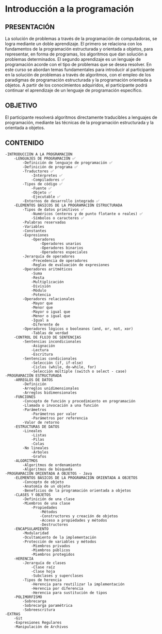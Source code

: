 # Introducción a la programación

## PRESENTACIÓN
La solución de problemas a través de la programación de computadoras, se logra mediante un doble aprendizaje. El primero se relaciona con los fundamentos de la programación estructurada y orientada a objetos, para representar, en forma de programas, los algoritmos que dan solución a problemas determinados. El segundo aprendizaje es un lenguaje de programación acorde con el tipo de problemas que se desea resolver. En este curso se abordan temas fundamentales para introducir al participante en la solución de problemas a través de algoritmos, con el empleo de los paradigmas de programación estructurada y la programación orientada a objetos. A partir de los conocimientos adquiridos, el participante podrá continuar el aprendizaje de un lenguaje de programación específico.

## OBJETIVO
El participante resolverá algoritmos directamente traducibles a lenguajes de programación, mediante las técnicas de la programación estructurada y la orientada a objetos.

## CONTENIDO 
 	-INTRODUCCIÓN A LA PROGRAMACIÓN
		-LENGUAJES DE PROGRAMACIÓN ✅
			-Definición de lenguaje de programación ✅
			-Definición de programa ✅
			-Traductores ✅
				-Intérpretes ✅
				-Compiladores ✅
			-Tipos de código ✅
				-Fuente ✅
				-Objeto ✅
				-Ejecutable ✅
			-Entornos de desarrollo integrado ✅
		-ELEMENTOS BÁSICOS DE LA PROGRAMACIÓN ESTRUCTURADA
			-Tipos de datos primitivos ✅
				-Numéricos (enteros y de punto flotante o reales) ✅
				-Símbolos o caracteres ✅
			-Palabras reservadas
			-Variables
			-Constantes
			-Expresiones
				-Operadores
					-Operadores unarios
					-Operadores binarios
					-Operadores especiales
			-Jerarquía de operadores
				-Precedencia de operadores
				-Reglas de evaluación de expresiones
			-Operadores aritméticos
				-Suma
				-Resta
				-Multiplicación
				-División
				-Módulo
				-Potencia
			-Operadores relacionales
				-Mayor que
				-Menor que
				-Mayor o igual que
				-Menor o igual que
				-Igual a
				-Diferente de
			-Operadores lógicos o booleanos (and, or, not, xor)
				-Tablas de verdad
		-CONTROL DE FLUJO DE SENTENCIAS
			-Sentencias incondicionales
				-Asignación
				-Lectura
				-Escritura
			-Sentencias condicionales
				-Selección (if, if-else)
				-Ciclos (while, do-while, for)
				-Selección múltiple (switch o select - case)
	-PROGRAMACIÓN ESTRUCTURADA
		-ARREGLOS DE DATOS
			-Definición
			-Arreglos unidimensionales
			-Arreglos bidimensionales
		-FUNCIONES
			-Concepto de función y procedimiento en programación
			-Llamada o invocación a una función
			-Parámetros
				-Parámetros por valor
				-Parámetros por referencia
			-Valor de retorno
		-ESTRUCTURAS DE DATOS
			-Lineales
				-Listas
				-Pilas
				-Colas
			-No lineales
				-Árboles
				-Grafos
		-ALGORITMOS
			-Algoritmos de ordenamiento
			-Algoritmos de búsqueda
	-PROGRAMACIÓN ORIENTADA A OBJETOS - Java
		-ELEMENTOS BÁSICOS DE LA PROGRAMACIÓN ORIENTADA A OBJETOS
			-Concepto de objeto
			-Anatomía de un objeto
			-Beneficios de la programación orientada a objetos
		-CLASES Y OBJETOS
			-Definición de una clase
			-Miembros de una clase
				-Propiedades
					-Métodos
					-Constructores y creación de objetos
					-Acceso a propiedades y métodos
					-Destructores
		-ENCAPSULAMIENTO
			-Modularidad
			-Ocultamiento de la implementación
			-Protección de variables y métodos
				-Miembros privados
				-Miembros públicos
				-Miembros protegidos
		-HERENCIA
			-Jerarquía de clases
				-Clase raíz
				-Clase hoja
				-Subclases y superclases
			-Tipos de herencia
				-Herencia para reutilizar la implementación
				-Herencia por diferencia
				-Herencia para sustitución de tipos
		-POLIMORFISMO
			-Sobrecarga
			-Sobrecarga paramétrica
			-Sobreescritura
	-EXTRAS
		-Git
		-Expresiones Regulares
		-Manipulación de Archivos
